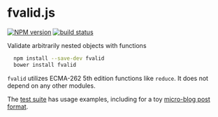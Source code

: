fvalid.js
=========

[![NPM version](https://img.shields.io/npm/v/fvalid.svg)](https://www.npmjs.com/package/fvalid)
[![build status](https://travis-ci.org/kemitchell/fvalid.js.svg)](http://travis-ci.org/kemitchell/fvalid.js)

Validate arbitrarily nested objects with functions

```bash
  npm install --save-dev fvalid
  bower install fvalid
```

`fvalid` utilizes ECMA-262 5th edition functions like `reduce`. It does not depend on any other modules.

The [test suite](./test) has usage examples, including for a toy [micro-blog post format](./test/blog.js).
